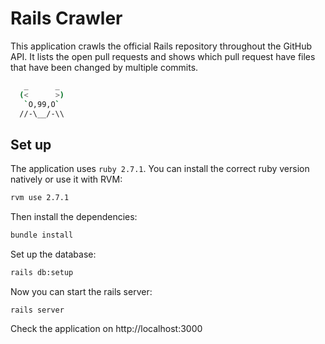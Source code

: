# Rails Crawler
This application crawls the official Rails repository throughout the GitHub API. It lists the open pull requests and shows which pull request have files that have been changed by multiple commits.
```sh
   _      _
  (<      >)
   `O,99,O`
  //-\__/-\\  
```

## Set up
The application uses `ruby 2.7.1`. You can install the correct ruby version natively or use it with RVM:
```sh
rvm use 2.7.1
```

Then install the dependencies:
```sh
bundle install
```

Set up the database:

```sh
rails db:setup
```

Now you can start the rails server:
```shell
rails server
```

Check the application on http://localhost:3000